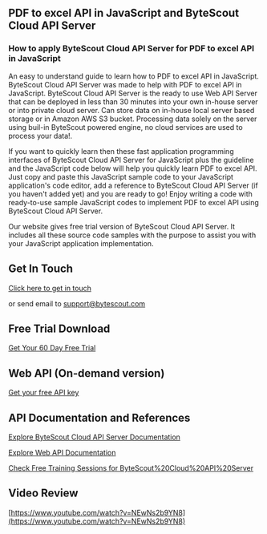 ## PDF to excel API in JavaScript and ByteScout Cloud API Server

### How to apply ByteScout Cloud API Server for PDF to excel API in JavaScript

An easy to understand guide to learn how to PDF to excel API in JavaScript. ByteScout Cloud API Server was made to help with PDF to excel API in JavaScript. ByteScout Cloud API Server is the ready to use Web API Server that can be deployed in less than 30 minutes into your own in-house server or into private cloud server. Can store data on in-house local server based storage or in Amazon AWS S3 bucket. Processing data solely on the server using buil-in ByteScout powered engine, no cloud services are used to process your data!.

If you want to quickly learn then these fast application programming interfaces of ByteScout Cloud API Server for JavaScript plus the guideline and the JavaScript code below will help you quickly learn PDF to excel API.  Just copy and paste this JavaScript sample code to your JavaScript application's code editor, add a reference to ByteScout Cloud API Server (if you haven't added yet) and you are ready to go! Enjoy writing a code with ready-to-use sample JavaScript codes to implement PDF to excel API using ByteScout Cloud API Server.

Our website gives free trial version of ByteScout Cloud API Server. It includes all these source code samples with the purpose to assist you with your JavaScript application implementation.

## Get In Touch

[Click here to get in touch](https://bytescout.zendesk.com/hc/en-us/requests/new?subject=ByteScout%20Cloud%20API%20Server%20Question)

or send email to [support@bytescout.com](mailto:support@bytescout.com?subject=ByteScout%20Cloud%20API%20Server%20Question) 

## Free Trial Download

[Get Your 60 Day Free Trial](https://bytescout.com/download/web-installer?utm_source=github-readme)

## Web API (On-demand version)

[Get your free API key](https://pdf.co/documentation/api?utm_source=github-readme)

## API Documentation and References

[Explore ByteScout Cloud API Server Documentation](https://bytescout.com/documentation/index.html?utm_source=github-readme)

[Explore Web API Documentation](https://pdf.co/documentation/api?utm_source=github-readme)

[Check Free Training Sessions for ByteScout%20Cloud%20API%20Server](https://academy.bytescout.com/)

## Video Review

[https://www.youtube.com/watch?v=NEwNs2b9YN8](https://www.youtube.com/watch?v=NEwNs2b9YN8)